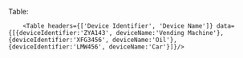 Table:

        <Table headers={['Device Identifier', 'Device Name']} data={[{deviceIdentifier:'ZYA143', deviceName:'Vending Machine'},{deviceIdentifier:'XFG3456', deviceName:'Oil'}, {deviceIdentifier:'LMW456', deviceName:'Car'}]}/>
